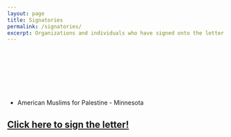 ```yaml
---
layout: page
title: Signatories
permalink: /signatories/
excerpt: Organizations and individuals who have signed onto the letter.
---
```

<br/><br/>
<br/><br/>
<br/><br/>

- American Muslims for Palestine - Minnesota


## [Click here to sign the letter!](https://forms.gle/tHgMV44jnT69SfnY6 "Google Form to Support Minnesotans for Human Rights")